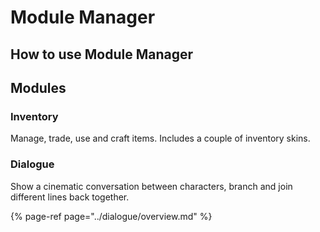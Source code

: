 # Module Manager

## How to use Module Manager



## Modules

### Inventory

Manage, trade, use and craft items. Includes a couple of inventory skins.

### Dialogue

Show a cinematic conversation between characters, branch and join different lines back together.

{% page-ref page="../dialogue/overview.md" %}




